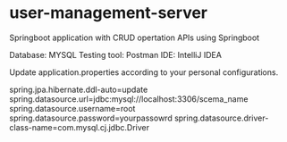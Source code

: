 # user-management-server

Springboot application with CRUD opertation APIs using Springboot 

Database: MYSQL
Testing tool: Postman
IDE: IntelliJ IDEA


Update application.properties according to your personal configurations.

spring.jpa.hibernate.ddl-auto=update
spring.datasource.url=jdbc:mysql://localhost:3306/scema_name
spring.datasource.username=root
spring.datasource.password=yourpassowrd
spring.datasource.driver-class-name=com.mysql.cj.jdbc.Driver
 
